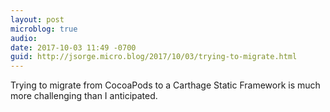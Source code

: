 ```yaml
---
layout: post
microblog: true
audio: 
date: 2017-10-03 11:49 -0700
guid: http://jsorge.micro.blog/2017/10/03/trying-to-migrate.html
---
```

Trying to migrate from CocoaPods to a Carthage Static Framework is much more challenging than I anticipated.

